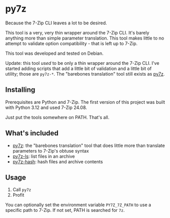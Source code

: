 # py7z

Because the 7-Zip CLI leaves a lot to be desired.

This tool is a very, very thin wrapper around the 7-Zip CLI. It's barely anything more than simple parameter translation.
This tool makes little to no attempt to validate option compatibility - that is left up to 7-Zip.

This tool was developed and tested on Debian.

Update: this tool *used* to be only a thin wrapper around the 7-Zip CLI. I've started adding scripts that add a little bit of validation and a little bit of utility; those are `py7z-*`. The "barebones translation" tool still exists as [py7z](py7z.py).

## Installing

Prerequisites are Python and 7-Zip. The first version of this project was built with Python 3.12 and used 7-Zip 24.08.

Just put the tools somewhere on PATH. That's all.

## What's included

- [py7z](py7z.py): the "barebones translation" tool that does little more than translate parameters to 7-Zip's obtuse syntax
- [py7z-ls](py7z_ls.py): list files in an archive
- [py7z-hash](py7z_hash.py): hash files and archive contents

## Usage

1. Call `py7z`
2. Profit

You can optionally set the environment variable `PY7Z_7Z_PATH` to use a specific path to 7-Zip. If not set, PATH is searched for `7z`.
